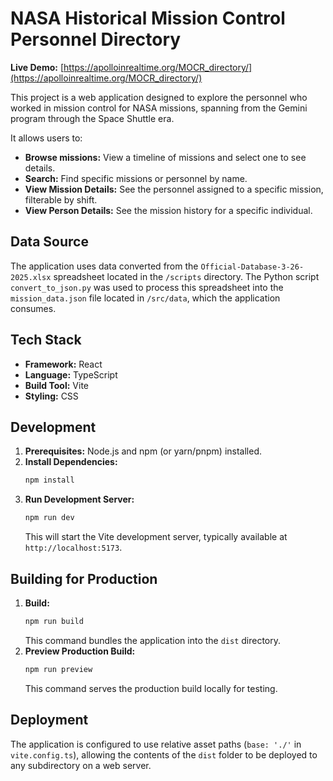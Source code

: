 # NASA Historical Mission Control Personnel Directory

**Live Demo:** [https://apolloinrealtime.org/MOCR_directory/](https://apolloinrealtime.org/MOCR_directory/)

This project is a web application designed to explore the personnel who worked in mission control for NASA missions, spanning from the Gemini program through the Space Shuttle era.

It allows users to:

- **Browse missions:** View a timeline of missions and select one to see details.
- **Search:** Find specific missions or personnel by name.
- **View Mission Details:** See the personnel assigned to a specific mission, filterable by shift.
- **View Person Details:** See the mission history for a specific individual.

## Data Source

The application uses data converted from the `Official-Database-3-26-2025.xlsx` spreadsheet located in the `/scripts` directory. The Python script `convert_to_json.py` was used to process this spreadsheet into the `mission_data.json` file located in `/src/data`, which the application consumes.

## Tech Stack

- **Framework:** React
- **Language:** TypeScript
- **Build Tool:** Vite
- **Styling:** CSS

## Development

1.  **Prerequisites:** Node.js and npm (or yarn/pnpm) installed.
2.  **Install Dependencies:**
    ```bash
    npm install
    ```
3.  **Run Development Server:**
    ```bash
    npm run dev
    ```
    This will start the Vite development server, typically available at `http://localhost:5173`.

## Building for Production

1.  **Build:**
    ```bash
    npm run build
    ```
    This command bundles the application into the `dist` directory.
2.  **Preview Production Build:**
    ```bash
    npm run preview
    ```
    This command serves the production build locally for testing.

## Deployment

The application is configured to use relative asset paths (`base: './'` in `vite.config.ts`), allowing the contents of the `dist` folder to be deployed to any subdirectory on a web server.
